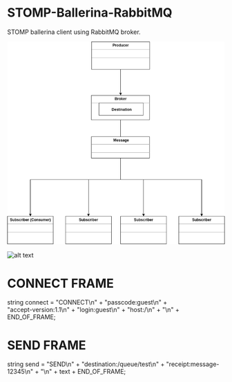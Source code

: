 # STOMP-Ballerina-RabbitMQ
STOMP ballerina client using RabbitMQ broker.

![alt text](https://github.com/BilalRifas/STOMP-Ballerina-RabbitMQ/blob/master/STOMP%20Diagram.png)

![alt text](https://cdn-images-1.medium.com/max/800/1*6-dgobKL8tTQCXBsBPadqw.png)

 # CONNECT FRAME
  string connect = "CONNECT\n" + 
                   "passcode:guest\n" +  
                   "accept-version:1.1\n" + 
                   "login:guest\n" + 
                   "host:/\n" + 
                   "\n" + 
                   END_OF_FRAME;
                          
 # SEND FRAME
 string send = "SEND\n" + 
               "destination:/queue/test\n" + 
               "receipt:message-12345\n" + 
               "\n" + 
               text + 
               END_OF_FRAME;
